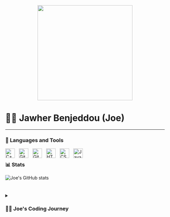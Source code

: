 <div id="header" align="center">
    <img src="https://media.giphy.com/media/ASd0Ukj0y3qMM/giphy.gif" width="300px"/>
</div>


# 👨‍💻 Jawher Benjeddou (Joe)
---

### 🧰 Languages and Tools
<img align="left" alt="C++ (Main Langage)" width="30px" style="padding-right:10px;" src="[https://cdn.jsdelivr.net/gh/devicons/devicon/icons/cplusplus/cplusplus-line.svg](https://github.com/devicons/devicon/blob/master/icons/cplusplus/cplusplus-original.svg)" />
<img align="left" alt="GitHub" width="30px" style="padding-right:10px;" src="https://cdn.jsdelivr.net/gh/devicons/devicon/icons/github/github-original.svg" />

<img align="left" alt="Git" width="30px" style="padding-right:10px;" src="https://cdn.jsdelivr.net/gh/devicons/devicon/icons/git/git-original.svg" />
<img align="left" alt="HTML (some)" width="30px" style="padding-right:10px;" src="https://cdn.jsdelivr.net/gh/devicons/devicon/icons/html5/html5-plain.svg" />
<img align="left" alt="CSS (some)" width="30px" style="padding-right:10px;" src="https://cdn.jsdelivr.net/gh/devicons/devicon/icons/css3/css3-plain.svg" />
<img align="left" alt="JavaScript(some)" width="30px" style="padding-right:10px;" src="https://cdn.jsdelivr.net/gh/devicons/devicon/icons/javascript/javascript-plain.svg" />
<br />


### 📊 Stats

![Joe's GitHub stats](https://github-readme-stats.vercel.app/api?username=JawherBenjeddou&show_icons=true&theme=gruvbox)

<!-- ![GitHub Streak](https://streak-stats.demolab.com?user=JawherBenjeddou&theme=gruvbox&border_radius=4.5) -->

#
<details>
 <summary><h3>👨‍💻 Joe's Coding Journey</h3></summary>
